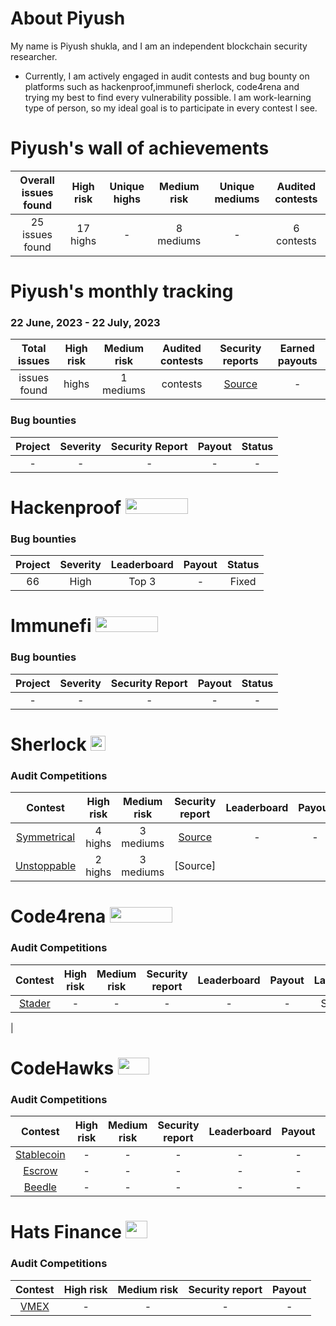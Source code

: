 # About Piyush
My name is Piyush shukla, and I am an independent blockchain security researcher.

- Currently, I am actively engaged in audit contests and bug bounty on platforms such as hackenproof,immunefi sherlock, code4rena and trying my best to find every vulnerability possible. l am work-learning type of person, so my ideal goal is to participate in every contest l see. 

# Piyush's wall of achievements

| Overall issues found | High risk | Unique highs | Medium risk | Unique mediums | Audited contests |
|:--:|:--:|:--:|:--:|:--:|:--:|
| 25 issues found | 17 highs | - | 8 mediums | - | 6 contests |

# Piyush's monthly tracking 
### 22 June, 2023 - 22 July, 2023 
| Total issues | High risk | Medium risk | Audited contests | Security reports | Earned payouts |
|:--:|:--:|:--:|:--:|:--:|:--:|
|  issues found |  highs | 1  mediums |  contests | [Source]((https://github.com/code-423n4/2023-06-stader-findings/issues/15)) | - |


### Bug bounties
| Project | Severity | Security Report | Payout | Status |
|:--:|:--:|:--:|:--:|:--:|
| - | - | - | - | - |

# Hackenproof <img src="https://hackenproof.com/assets/cup/logo-cup-372c14b88c255d9567c39787551f64265cc43c895699b542bb07ba73c8aa30dd.svg" width=100 height=25>

### Bug bounties
| Project | Severity | Leaderboard | Payout | Status |
|:--:|:--:|:--:|:--:|:--:|
| 66 | High | Top 3 | - | Fixed |


# Immunefi <img src="https://immunefi.com/images/logo-white.svg" width=100 height=25>

### Bug bounties
| Project | Severity | Security Report | Payout | Status |
|:--:|:--:|:--:|:--:|:--:|
| - | - | - | - | - |

# Sherlock <img src="https://audits.sherlock.xyz/_next/static/media/sherlock_logo.dc2b3290.svg" width=24 height=23.5>

### Audit Competitions
| Contest | High risk | Medium risk | Security report | Leaderboard | Payout | Language |
|:--:|:--:|:--:|:--:|:--:|:--:|:--:|
| [Symmetrical](https://audits.sherlock.xyz/contests/)| 4 highs | 3 mediums | [Source](https://github.com/Portfolio/blob/main/Security%20Reports/sherlock/symmetrical.md) | - | - | Solidity |
| [Unstoppable](https://audits.sherlock.xyz/contests/) | 2 highs | 3 mediums | [Source]

# Code4rena <img src="https://code4rena.com/logos/c4-logo.svg" width=100 height=25>

### Audit Competitions
| Contest | High risk | Medium risk | Security report | Leaderboard | Payout | Language |
|:--:|:--:|:--:|:--:|:--:|:--:|:--:|
| [Stader](https://code4rena.com/contests/2023-06-stader-labs#top) | - | - | - | - | - | Solidity |
|

# CodeHawks <img src="https://res.cloudinary.com/droqoz7lg/image/upload/v1689080263/snhkgvtsidryjdtx0pce.png" width=50 height=27>

### Audit Competitions
| Contest | High risk | Medium risk | Security report | Leaderboard | Payout | Language |
|:--:|:--:|:--:|:--:|:--:|:--:|:--:|
| [Stablecoin](https://www.codehawks.com/contests/cljx3b9390009liqwuedkn0m0) | - | - | - | - | - | Solidity |
| [Escrow](https://www.codehawks.com/contests/cljyfxlc40003jq082s0wemya) | - | - | - | - | - | Solidity |
| [Beedle](https://www.codehawks.com/contests/clkbo1fa20009jr08nyyf9wbx) | - | - | - | - | - | Solidity |

# Hats Finance <img src="https://pbs.twimg.com/profile_images/1541463778113466368/VAupIuYf_400x400.png" width=35 height=28>

### Audit Competitions
| Contest | High risk | Medium risk | Security report | Payout |
|:--:|:--:|:--:|:--:|:--:|
| [VMEX](https://app.hats.finance/audit-competitions/) | - | - | - | - |
